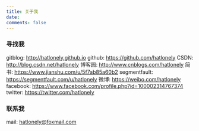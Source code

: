 ```yaml
---
title: 关于我
date:
comments: false
---
```


### 寻找我

gitblog: <http://hatlonely.github.io>
github: <https://github.com/hatlonely>
CSDN: <http://blog.csdn.net/hatlonely>
博客园: <http://www.cnblogs.com/hatlonely>
简书: <https://www.jianshu.com/u/5f7ab85a60b2>
segmentfault: <https://segmentfault.com/u/hatlonely>
微博: <https://weibo.com/hatlonely>
facebook: <https://www.facebook.com/profile.php?id=100002314767374>
twitter: <https://twitter.com/hatlonely>

### 联系我

mail: <hatlonely@foxmail.com>

